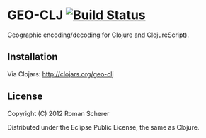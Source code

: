 # GEO-CLJ [![Build Status](https://travis-ci.org/r0man/geo-clj.png)](https://travis-ci.org/r0man/geo-clj)

Geographic encoding/decoding for Clojure and ClojureScript).

## Installation

Via Clojars: http://clojars.org/geo-clj

## License

Copyright (C) 2012 Roman Scherer

Distributed under the Eclipse Public License, the same as Clojure.
